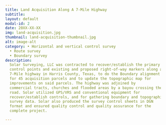 ```yaml
---
title: Land Acquisition Along A 7-Mile Highway
subtitle:
layout: default
modal-id: 2
date: 20XX-XX-XX
img: land-acquisition.jpg
thumbnail: land-acquisition-thumbnail.jpg
alt: image-alt
category: • Horizontal and vertical control survey
  • Route survey
  • Boundary survey
description:
  Solar Surveying, LLC was contracted to recover/establish the primary
  control points and existing and proposed right-of-way markers along a
  7-Mile highway in Harris County, Texas, to do the Boundary alignment
  for 45 acquisition parcels and to update the topographic map for
  improvements on said parcels. The highway was adjoined by
  commercial tracts, churches and flooded areas by a bayou crossing the
  road. Solar utilized GPS/VRS and conventional equipment for
  recover/establish controls, and for gathering boundary and topographic
  survey data. Solar also produced the survey control sheets in DGN
  format and ensured quality control and quality assurance for the
  complete project.

---
```

